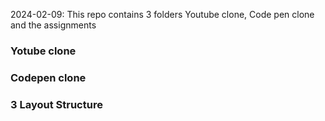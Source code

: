 2024-02-09: This repo contains 3 folders Youtube clone, Code pen clone and the assignments

<h3>Yotube clone</h3>
<h3>Codepen clone</h3>
<h3>3 Layout Structure</h3>

